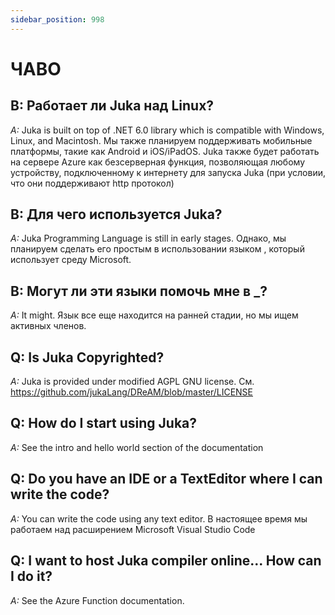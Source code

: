 ```yaml
---
sidebar_position: 998
---
```


# ЧАВО

## В: Работает ли Juka над Linux?
*A:* Juka is built on top of .NET 6.0 library which is compatible with Windows, Linux, and Macintosh. Мы также планируем поддерживать мобильные платформы, такие как Android и iOS/iPadOS. Juka также будет работать на сервере Azure как безсерверная функция, позволяющая любому устройству, подключенному к интернету для запуска Juka (при условии, что они поддерживают http протокол)

## В: Для чего используется Juka?
*A:* Juka Programming Language is still in early stages. Однако, мы планируем сделать его простым в использовании языком , который использует среду Microsoft.

## В: Могут ли эти языки помочь мне в _?
*A:* It might. Язык все еще находится на ранней стадии, но мы ищем активных членов.


## Q: Is Juka Copyrighted?
*A:* Juka is provided under modified AGPL GNU license. См. https://github.com/jukaLang/DReAM/blob/master/LICENSE

## Q: How do I start using Juka?
*A:* See the intro and hello world section of the documentation

## Q: Do you have an IDE or a TextEditor where I can write the code?
*A:* You can write the code using any text editor. В настоящее время мы работаем над расширением Microsoft Visual Studio Code

## Q: I want to host Juka compiler online... How can I do it?
*A:* See the Azure Function documentation.